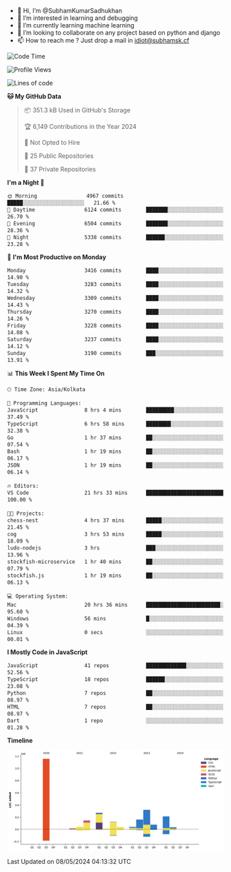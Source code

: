 - 👋 Hi, I’m @SubhamKumarSadhukhan
- 👀 I’m interested in learning and debugging
- 🌱 I’m currently learning machine learning
- 💞️ I’m looking to collaborate on any project based on python and django
- 📫 How to reach me ?
      Just drop a mail in idiot@subhamsk.cf

<!---
SubhamKumarSadhukhan/SubhamKumarSadhukhan is a ✨ special ✨ repository because its `README.md` (this file) appears on your GitHub profile.
You can click the Preview link to take a look at your changes.
--->


<!--START_SECTION:waka-->
![Code Time](http://img.shields.io/badge/Code%20Time-2%2C168%20hrs%2057%20mins-blue)

![Profile Views](http://img.shields.io/badge/Profile%20Views-1-blue)

![Lines of code](https://img.shields.io/badge/From%20Hello%20World%20I%27ve%20Written-2.6%20million%20lines%20of%20code-blue)

**🐱 My GitHub Data** 

> 📦 351.3 kB Used in GitHub's Storage 
 > 
> 🏆 6,149 Contributions in the Year 2024
 > 
> 🚫 Not Opted to Hire
 > 
> 📜 25 Public Repositories 
 > 
> 🔑 37 Private Repositories 
 > 
**I'm a Night 🦉** 

```text
🌞 Morning                4967 commits        █████░░░░░░░░░░░░░░░░░░░░   21.66 % 
🌆 Daytime                6124 commits        ███████░░░░░░░░░░░░░░░░░░   26.70 % 
🌃 Evening                6504 commits        ███████░░░░░░░░░░░░░░░░░░   28.36 % 
🌙 Night                  5338 commits        ██████░░░░░░░░░░░░░░░░░░░   23.28 % 
```
📅 **I'm Most Productive on Monday** 

```text
Monday                   3416 commits        ████░░░░░░░░░░░░░░░░░░░░░   14.90 % 
Tuesday                  3283 commits        ████░░░░░░░░░░░░░░░░░░░░░   14.32 % 
Wednesday                3309 commits        ████░░░░░░░░░░░░░░░░░░░░░   14.43 % 
Thursday                 3270 commits        ████░░░░░░░░░░░░░░░░░░░░░   14.26 % 
Friday                   3228 commits        ████░░░░░░░░░░░░░░░░░░░░░   14.08 % 
Saturday                 3237 commits        ████░░░░░░░░░░░░░░░░░░░░░   14.12 % 
Sunday                   3190 commits        ███░░░░░░░░░░░░░░░░░░░░░░   13.91 % 
```


📊 **This Week I Spent My Time On** 

```text
🕑︎ Time Zone: Asia/Kolkata

💬 Programming Languages: 
JavaScript               8 hrs 4 mins        █████████░░░░░░░░░░░░░░░░   37.49 % 
TypeScript               6 hrs 58 mins       ████████░░░░░░░░░░░░░░░░░   32.38 % 
Go                       1 hr 37 mins        ██░░░░░░░░░░░░░░░░░░░░░░░   07.54 % 
Bash                     1 hr 19 mins        ██░░░░░░░░░░░░░░░░░░░░░░░   06.17 % 
JSON                     1 hr 19 mins        ██░░░░░░░░░░░░░░░░░░░░░░░   06.14 % 

🔥 Editors: 
VS Code                  21 hrs 33 mins      █████████████████████████   100.00 % 

🐱‍💻 Projects: 
chess-nest               4 hrs 37 mins       █████░░░░░░░░░░░░░░░░░░░░   21.45 % 
cog                      3 hrs 53 mins       █████░░░░░░░░░░░░░░░░░░░░   18.09 % 
ludo-nodejs              3 hrs               ███░░░░░░░░░░░░░░░░░░░░░░   13.96 % 
stockfish-microservice   1 hr 40 mins        ██░░░░░░░░░░░░░░░░░░░░░░░   07.79 % 
stockfish.js             1 hr 19 mins        ██░░░░░░░░░░░░░░░░░░░░░░░   06.13 % 

💻 Operating System: 
Mac                      20 hrs 36 mins      ████████████████████████░   95.60 % 
Windows                  56 mins             █░░░░░░░░░░░░░░░░░░░░░░░░   04.39 % 
Linux                    0 secs              ░░░░░░░░░░░░░░░░░░░░░░░░░   00.01 % 
```

**I Mostly Code in JavaScript** 

```text
JavaScript               41 repos            █████████████░░░░░░░░░░░░   52.56 % 
TypeScript               18 repos            ██████░░░░░░░░░░░░░░░░░░░   23.08 % 
Python                   7 repos             ██░░░░░░░░░░░░░░░░░░░░░░░   08.97 % 
HTML                     7 repos             ██░░░░░░░░░░░░░░░░░░░░░░░   08.97 % 
Dart                     1 repo              ░░░░░░░░░░░░░░░░░░░░░░░░░   01.28 % 
```



**Timeline**

![Lines of Code chart](https://raw.githubusercontent.com/SubhamKumarSadhukhan/SubhamKumarSadhukhan/main/assets/bar_graph.png)


 Last Updated on 08/05/2024 04:13:32 UTC
<!--END_SECTION:waka-->
